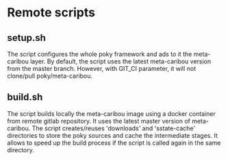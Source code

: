# Remote scripts

## setup.sh
The script configures the whole poky framework and ads to it the meta-caribou layer.
By default, the script uses the latest meta-caribou version from the master branch.
However, with GIT_CI parameter, it will not clone/pull poky/meta-caribou.

## build.sh
The script builds locally the meta-caribou image using a docker container from remote gitlab repository.
It uses the latest master version of meta-caribou.
The script creates/reuses 'downloads' and 'sstate-cache' directories to store the poky sources and cache the intermediate stages. It allows to speed up the build process if the script is called again in the same directory.
